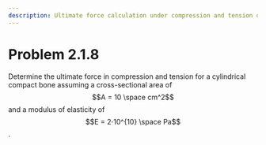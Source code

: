 ```yaml
---
description: Ultimate force calculation under compression and tension of a bone.
---
```


# Problem 2.1.8

Determine the ultimate force in compression and tension for a cylindrical compact bone assuming a cross-sectional area of $$A = 10 \space cm^2$$ and a modulus of elasticity of $$E = 2⋅10^{10}  \space Pa$$.
